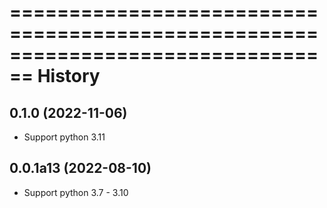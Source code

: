 ================================================================================
History
================================================================================

0.1.0 (2022-11-06)
--------------------------------------------------------------------------------

* Support python 3.11

0.0.1a13 (2022-08-10)
--------------------------------------------------------------------------------

* Support python 3.7 - 3.10
